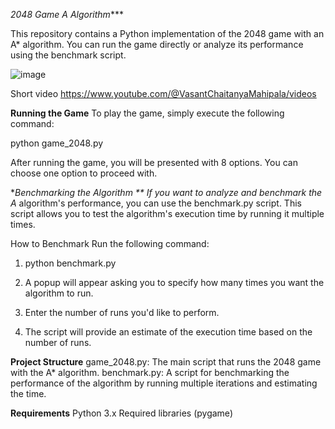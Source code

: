 **2048 Game A* Algorithm****

This repository contains a Python implementation of the 2048 game with an A* algorithm. You can run the game directly or analyze its performance using the benchmark script.

![image](https://github.com/user-attachments/assets/46bafbcc-072b-426e-9eab-4aae45db284e)

Short video
https://www.youtube.com/@VasantChaitanyaMahipala/videos



**Running the Game**
To play the game, simply execute the following command:

python game_2048.py


After running the game, you will be presented with 8 options. You can choose one option to proceed with.

**Benchmarking the Algorithm
**
If you want to analyze and benchmark the A* algorithm's performance, you can use the benchmark.py script. This script allows you to test the algorithm's execution time by running it multiple times.

How to Benchmark
Run the following command:

1. python benchmark.py

2. A popup will appear asking you to specify how many times you want the algorithm to run.

3. Enter the number of runs you'd like to perform.

4. The script will provide an estimate of the execution time based on the number of runs.


**Project Structure**
game_2048.py: The main script that runs the 2048 game with the A* algorithm.
benchmark.py: A script for benchmarking the performance of the algorithm by running multiple iterations and estimating the time.

**Requirements**
Python 3.x
Required libraries (pygame)
